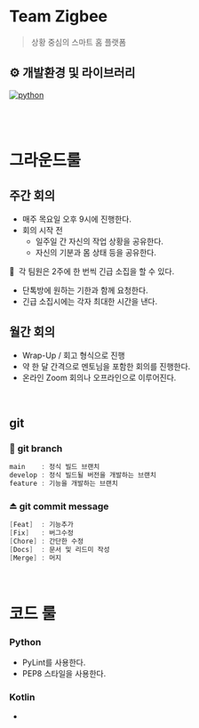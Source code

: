 # Team Zigbee

> 상황 중심의 스마트 홈 플랫폼

## ⚙️ 개발환경 및 라이브러리
[![python](https://img.shields.io/badge/python-3.9-blue.svg)]()

<br/>
<br/>

# 그라운드룰

## 주간 회의

- 매주 목요일 오후 9시에 진행한다.
- 회의 시작 전
    - 일주일 간 자신의 작업 상황을 공유한다.
    - 자신의 기분과 몸 상태 등을 공유한다.

🚨  각 팀원은 2주에 한 번씩 긴급 소집을 할 수 있다.

- 단톡방에 원하는 기한과 함께 요청한다.
- 긴급 소집시에는 각자 최대한 시간을 낸다.


## 월간 회의

- Wrap-Up / 회고 형식으로 진행
- 약 한 달 간격으로 멘토님을 포함한 회의를 진행한다.
- 온라인 Zoom 회의나 오프라인으로 이루어진다.

<br/>

## git

### 🔀 **git branch**

```c
main    : 정식 빌드 브랜치
develop : 정식 빌드될 버전을 개발하는 브랜치
feature : 기능을 개발하는 브랜치
```

### ⏏️ **git commit message**

```c
[Feat]  : 기능추가
[Fix]   : 버그수정
[Chore] : 간단한 수정
[Docs]  : 문서 및 리드미 작성
[Merge] : 머지
```

<br/>

# 코드 룰

### Python

- PyLint를 사용한다.
- PEP8 스타일을 사용한다.

### Kotlin

-
